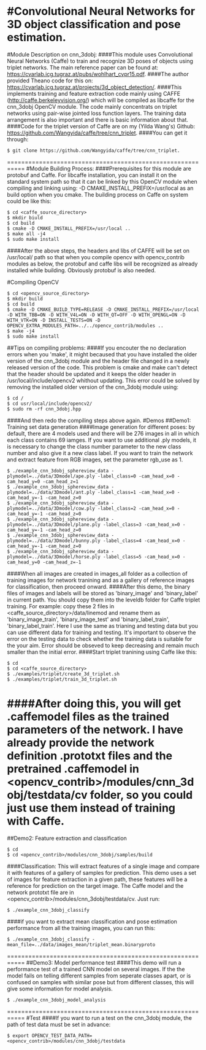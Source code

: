 #Convolutional Neural Networks for 3D object classification and pose estimation.
===========================================================
#Module Description on cnn_3dobj:
####This module uses Convolutional Neural Networks (Caffe) to train and recognize 3D poses of objects using triplet networks. The main reference paper can be found at:
<https://cvarlab.icg.tugraz.at/pubs/wohlhart_cvpr15.pdf>.
####The author provided Theano code for this on:
<https://cvarlab.icg.tugraz.at/projects/3d_object_detection/>.
####This implements training and feature extraction code mainly using CAFFE (<http://caffe.berkeleyvision.org/>) which will be compiled as libcaffe for the cnn_3dobj OpenCV module. The code mainly concentrats on triplet networks using pair-wise jointed loss function layers. The training data arrangement is also important and there is basic information about that.
####Code for the triplet version of Caffe are on my (Yilda Wang's) Github:
<https://github.com/Wangyida/caffe/tree/cnn_triplet>.
####You can get it through:
```
$ git clone https://github.com/Wangyida/caffe/tree/cnn_triplet.
```
===========================================================
#Module Building Process:
####Prerequisites for this module are protobuf and Caffe. For libcaffe installation, you can install it on the standard system path so that it can be linked by this OpenCV module when compiling and linking using: -D CMAKE_INSTALL_PREFIX=/usr/local as an build option when you cmake. The building process on Caffe on system could be like this:
```
$ cd <caffe_source_directory>
$ mkdir biuld
$ cd build
$ cmake -D CMAKE_INSTALL_PREFIX=/usr/local ..
$ make all -j4
$ sudo make install
```
####After the above steps, the headers and libs of CAFFE will be set on /usr/local/ path so that when you compile opencv with opencv_contrib modules as below, the protobuf and caffe libs will be recognized as already installed while building. Obviously protobuf is also needed.

#Compiling OpenCV
```
$ cd <opencv_source_directory>
$ mkdir build
$ cd build
$ cmake -D CMAKE_BUILD_TYPE=RELEASE -D CMAKE_INSTALL_PREFIX=/usr/local -D WITH_TBB=ON -D WITH_V4L=ON -D WITH_QT=OFF -D WITH_OPENGL=ON -D WITH_VTK=ON -D INSTALL_TESTS=ON -D OPENCV_EXTRA_MODULES_PATH=../../opencv_contrib/modules ..
$ make -j4
$ sudo make install
```
##Tips on compiling problems:
####If you encouter the no declaration errors when you 'make', it might becaused that you have installed the older version of the cnn_3dobj module and the header file changed in a newly released version of the code. This problem is cmake and make can't detect that the header should be updated and it keeps the older header in /usr/local/include/opencv2 whithout updating. This error could be solved by removing the installed older version of the cnn_3dobj module using:
```
$ cd /
$ cd usr/local/include/opencv2/
$ sudo rm -rf cnn_3dobj.hpp
```
####And then redo the compiling steps above again.
#Demos
##Demo1: Training set data generation
####Image generation for different poses: by default, there are 4 models used and there will be 276 images in all in which each class contains 69 iamges. If you want to use additional .ply models, it is necessary to change the class number parameter to the new class number and also give it a new class label. If you want to train the network and extract feature from RGB images, set the parameter rgb_use as 1.
```
$ ./example_cnn_3dobj_sphereview_data -plymodel=../data/3Dmodel/ape.ply -label_class=0 -cam_head_x=0 -cam_head_y=0 -cam_head_z=1
$ ./example_cnn_3dobj_sphereview_data -plymodel=../data/3Dmodel/ant.ply -label_class=1 -cam_head_x=0 -cam_head_y=-1 -cam_head_z=0
$ ./example_cnn_3dobj_sphereview_data -plymodel=../data/3Dmodel/cow.ply -label_class=2 -cam_head_x=0 -cam_head_y=-1 -cam_head_z=0
$ ./example_cnn_3dobj_sphereview_data -plymodel=../data/3Dmodel/plane.ply -label_class=3 -cam_head_x=0 -cam_head_y=-1 -cam_head_z=0
$ ./example_cnn_3dobj_sphereview_data -plymodel=../data/3Dmodel/bunny.ply -label_class=4 -cam_head_x=0 -cam_head_y=-1 -cam_head_z=0
$ ./example_cnn_3dobj_sphereview_data -plymodel=../data/3Dmodel/horse.ply -label_class=5 -cam_head_x=0 -cam_head_y=0 -cam_head_z=-1
```
####When all images are created in images_all folder as a collection of training images for network tranining and as a gallery of reference images for classification, then proceed onward.
####After this demo, the binary files of images and labels will be stored as 'binary_image' and 'binary_label' in current path. You should copy them into the leveldb folder for Caffe triplet training. For example: copy these 2 files in <caffe_source_directory>/data/linemod and rename them as 'binary_image_train', 'binary_image_test' and 'binary_label_train', 'binary_label_train'. Here I use the same as trianing and testing data but you can use different data for training and testing. It's important to observe the error on the testing data to check whether the training data is suitable for the your aim. Error should be obseved to keep decreasing and remain much smaller than the initial error.
####Start triplet tranining using Caffe like this:
```
$ cd
$ cd <caffe_source_directory>
$ ./examples/triplet/create_3d_triplet.sh
$ ./examples/triplet/train_3d_triplet.sh
```
####After doing this, you will get .caffemodel files as the trained parameters of the network. I have already provide the network definition .prototxt files and the pretrained .caffemodel in <opencv_contrib>/modules/cnn_3dobj/testdata/cv folder, so you could just use them instead of training with Caffe.
===========================================================
##Demo2: Feature extraction and classification
```
$ cd
$ cd <opencv_contrib>/modules/cnn_3dobj/samples/build
```
####Classification: This will extract features of a single image and compare it with features of a gallery of samples for prediction. This demo uses a set of images for feature extraction in a given path, these features will be a reference for prediction on the target image. The Caffe model and the network prototxt file are in <opencv_contrib>/modules/cnn_3dobj/testdata/cv. Just run:
```
$ ./example_cnn_3dobj_classify
```
####if you want to extract mean classification and pose estimation performance from all the training images, you can run this:
```
$ ./example_cnn_3dobj_classify -mean_file=../data/images_mean/triplet_mean.binaryproto
```
===========================================================
##Demo3: Model performance test
####This demo will run a performance test of a trained CNN model on several images. If the the model fails on telling different samples from seperate classes apart, or is confused on samples with similar pose but from different classes, this will give some information for model analysis.
```
$ ./example_cnn_3dobj_model_analysis
```
===========================================================
#Test
####If you want to run a test on the cnn_3dobj module, the path of test data must be set in advance:
```
$ export OPENCV_TEST_DATA_PATH=<opencv_contrib>/modules/cnn_3dobj/testdata
```
